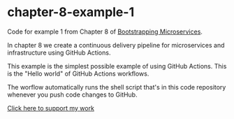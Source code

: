 # chapter-8-example-1

Code for example 1 from Chapter 8 of [Bootstrapping Microservices](https://www.bootstrapping-microservices.com).

In chapter 8 we create a continuous delivery pipeline for microservices and infrastructure using GitHub Actions.

This example is the simplest possible example of using GitHub Actions. This is the "Hello world" of GitHub Actions workflows.

The worflow automatically runs the shell script that's in this code repository whenever you push code changes to GitHub.


[Click here to support my work](https://www.codecapers.com.au/about#support-my-work)

